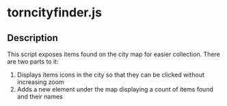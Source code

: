 # torncityfinder.js

## Description

This script exposes items found on the city map for easier collection. There are two parts to it:
1. Displays items icons in the city so that they can be clicked without increasing zoom
1. Adds a new element under the map displaying a count of items found and their names
